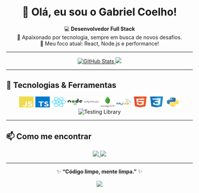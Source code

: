 <div align="center">

# 👋 Olá, eu sou o Gabriel Coelho!

💻 **Desenvolvedor Full Stack**  
🚀 Apaixonado por tecnologia, sempre em busca de novos desafios.  
🎯 Meu foco atual: React, Node.js e performance!

</div>

---

<div align="center">
  <a href="https://github.com/03gabriel-coelho">
    <img height="180em" alt="GitHub Stats" src="https://github-readme-stats.vercel.app/api?username=03gabriel-coelho&cardType=level&theme=jolly&preferLogin=false&bg_color=4848A8&title_color=FFF&locale=pt-BR&border_color=4848A" />
    <img height="180em" src="https://github-readme-stats.vercel.app/api/top-langs/?username=03gabriel-coelho&layout=compact&langs_count=7&theme=ambient_gradient&locale=pt-BR&border_color=4848A"/>
  </a>
</div>

---

## 🚀 Tecnologias & Ferramentas

<div align="center">
  <img alt="JavaScript" height="30" width="40" src="https://raw.githubusercontent.com/devicons/devicon/master/icons/javascript/javascript-plain.svg">
  <img alt="TypeScript" height="30" width="40" src="https://raw.githubusercontent.com/devicons/devicon/master/icons/typescript/typescript-plain.svg">
  <img alt="React" height="30" width="40" src="https://raw.githubusercontent.com/devicons/devicon/master/icons/react/react-original.svg">
  <img alt="Node.js" height="30" width="40" src="https://raw.githubusercontent.com/devicons/devicon/master/icons/nodejs/nodejs-original-wordmark.svg">
  <img alt="Express" height="30" width="40" src="https://raw.githubusercontent.com/devicons/devicon/master/icons/express/express-original-wordmark.svg">
  <img alt="MongoDB" height="30" width="40" src="https://raw.githubusercontent.com/devicons/devicon/master/icons/mongodb/mongodb-original-wordmark.svg">
  <img alt="MySQL" height="30" width="40" src="https://raw.githubusercontent.com/devicons/devicon/master/icons/mysql/mysql-original-wordmark.svg">
  <img alt="HTML5" height="30" width="40" src="https://raw.githubusercontent.com/devicons/devicon/master/icons/html5/html5-original.svg">
  <img alt="CSS3" height="30" width="40" src="https://raw.githubusercontent.com/devicons/devicon/master/icons/css3/css3-original.svg">
  <img alt="Python" height="30" width="40" src="https://raw.githubusercontent.com/devicons/devicon/master/icons/python/python-original.svg">
  <img alt="Testing Library" height="30" width="40" src="https://testing-library.com/img/octopus-64x64.png">
</div>

---

## 📫 Como me encontrar

<div align="center">
  <a href="mailto:coelho.tibbers@gmail.com">
    <img src="https://img.shields.io/badge/Gmail-D14836?style=for-the-badge&logo=gmail&logoColor=white" target="_blank">
  </a>
  <a href="https://www.linkedin.com/in/gabrielhenriquecoelho/" target="_blank">
    <img src="https://img.shields.io/badge/LinkedIn-0077B5?style=for-the-badge&logo=linkedin&logoColor=white" target="_blank">
  </a>
</div>

---

<div align="center">

✨ **“Código limpo, mente limpa.”** ✨

<img align="center" height="300" src="https://i.pinimg.com/564x/92/60/a5/9260a5f97f1cfb597a03ed981c2ad688.jpg">

</div>
